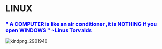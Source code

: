 # LINUX


<h3 style="color:blue;">" A COMPUTER is like an air conditioner ,it is NOTHING if you open WINDOWS " <b>~Linus Torvalds</b></h3>
                                                                                            
  
![kindpng_2901940](https://github.com/AshikJenly/.LINUX/assets/116492348/94e7a327-88e3-4ced-947b-5048372c7964)

